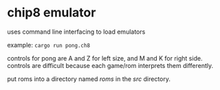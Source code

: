 # chip8 emulator

uses command line interfacing to load emulators

example:
```cargo run pong.ch8```

controls for pong are A and Z for left size, and M and K for right side.
controls are difficult because each game/rom interprets them differently.

put roms into a directory named _roms_ in the _src_ directory.
